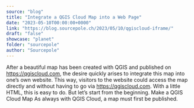 ```yaml
---
source: "blog"
title: "Integrate a QGIS Cloud Map into a Web Page"
date: "2023-05-10T00:00:00+0000"
link: "https://blog.sourcepole.ch/2023/05/10/qgiscloud-iframe/"
draft: "false"
showcase: "planet"
folder: "sourcepole"
author: "Sourcepole"
---
```


After a beautiful map has been created with QGIS and published on https://qgiscloud.com, the desire quickly arises to integrate this map into one&rsquo;s own website. This way, visitors to the website could access the map directly and without having to go via https://qgiscloud.com. With a little HTML, this is easy to do. But let&rsquo;s start from the beginning.
Make a QGIS Cloud Map As always with QGIS Cloud, a map must first be published.
